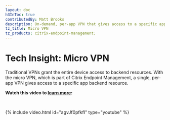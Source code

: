 ```yaml
---
layout: doc
h3InToc: true
contributedBy: Matt Brooks
description: On-demand, per-app VPN that gives access to a specific app back end resource without the risk of opening a full tunnel to your data center.
tz_title: Micro VPN
tz_products: citrix-endpoint-management;
---
```

# Tech Insight: Micro VPN

Traditional VPNs grant the entire device access to backend resources. With the micro VPN, which is part of Citrix Endpoint Management, a single, per-app VPN gives access to a specific app backend resource.

**Watch this video to [learn more](https://www.youtube.com/watch?v=agvJf0pfkfI):**

&nbsp;

{% include video.html id="agvJf0pfkfI" type="youtube" %}
